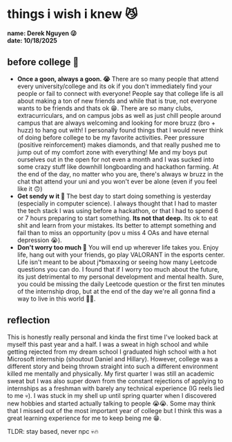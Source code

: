 # things i wish i knew 😼

**name: Derek Nguyen 😜**  
**date: 10/18/2025**  

## before college 🏫 
- **Once a goon, always a goon. 😭** There are so many people that attend every university/college and its ok if you don't immediately find your people or fail to connect with everyone! 
People say that college life is all about making a ton of new friends and while that is true, not everyone wants to be friends and thats ok 😁. 
There are so many clubs, extracurriculars, and on campus jobs as well as just chill people around campus that are always welcoming and looking for more bruzz (bro + huzz) to hang out with! 
I personally found things that I would never think of doing before college to be my favorite activities. Peer pressure (positive reinforcement) makes diamonds, and that really pushed me to jump out of my comfort zone with everything!
Me and my boys put ourselves out in the open for not even a month and I was sucked into some crazy stuff like downhill longboarding and hackathon farming. At the end of the day, no matter who you are, there's always w bruzz in the chat that attend your uni and you won't ever be alone (even if you feel like it 🙃)
- **Get sendy w it 🐎** The best day to start doing something is yesterday (especially in computer science). I always thought that I had to master the tech stack I was using before a hackathon, or that I had to spend 6 or 7 hours preparing to start something.
**Its not that deep.** Its ok to eat shit and learn from your mistakes. Its better to attempt something and fail than to miss an opportunity (pov u miss 4 OAs and have eternal depression 😭). 
- **Don't worry too much 🙏** You will end up wherever life takes you. Enjoy life, hang out with your friends, go play VALORANT in the esports center. Life isn't meant to be about j*bmaxxing or seeing how many Leetcode questions you can do.
I found that if I worry too much about the future, its just detrimental to my personal development and mental health. Sure, you could be missing the daily Leetcode question or the first ten minutes of the internship drop, but
at the end of the day we're all gonna find a way to live in this world 😮‍💨.

## reflection  
This is honestly really personal and kinda the first time I've looked back at myself this past year and a half. I was a sweat in high school and while getting rejected from my dream school I graduated high school with a hot 
Microsoft internship (shoutout Daniel and Hillary). However, college was a different story and being thrown straight into such a different environment killed me mentally and physically. My first quarter I was still an 
academic sweat but I was also super down from the constant rejections of applying to internships as a freshman with barely any technical experience (IG reels lied to me 💀). I was stuck in my shell up until spring quarter
when I discovered new hobbies and started actually talking to people 😭😭. Some may think that I missed out of the most important year of college but I think this was a great learning experience for me to keep being me 😁.

TLDR: stay based, never npc 💀🔥
